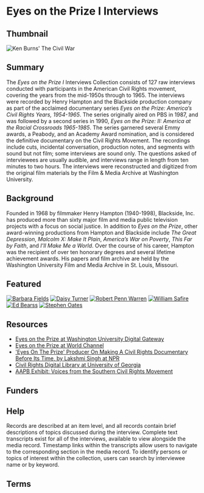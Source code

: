 # Eyes on the Prize I Interviews

## Thumbnail

![Ken Burns' The Civil War](https://s3.amazonaws.com/americanarchive.org/special-collections/CivilWarKenBurns.jpg "Ken Burns' The Civil War")

## Summary

The <em>Eyes on the Prize I</em> Interviews Collection consists of 127 raw interviews conducted with participants in the American Civil Rights movement, covering the years from the mid-1950s through to 1965. The interviews were recorded by Henry Hampton and the Blackside production company as part of the acclaimed documentary series <em>Eyes on the Prize: America’s Civil Rights Years, 1954-1965</em>. The series originally aired on PBS in 1987, and was followed by a second series in 1990, <em>Eyes on the Prize: II: America at the Racial Crossroads 1965-1985</em>. The series garnered several Emmy awards, a Peabody, and an Academy Award nomination, and is considered the definitive documentary on the Civil Rights Movement. The recordings include cuts, incidental conversation, production notes, and segments with sound but not film; some interviews are sound only. The questions asked of interviewees are usually audible, and interviews range in length from ten minutes to two hours. The interviews were reconstructed and digitized from the original film materials by the Film & Media Archive at Washington University.

## Background

Founded in 1968 by filmmaker Henry Hampton (1940-1998), Blackside, Inc. has produced more than sixty major film and media public television projects with a focus on social justice. In addition to <em>Eyes on the Prize</em>, other award-winning productions from Hampton and Blackside include <em>The Great Depression</em>, <em>Malcolm X: Make It Plain</em>, <em>America’s War on Poverty</em>, <em>This Far by Faith</em>, and <em>I’ll Make Me a World</em>. Over the course of his career, Hampton was the recipient of over ten honorary degrees and several lifetime achievement awards. His papers and film archive are held by the Washington University Film and Media Archive in St. Louis, Missouri.

## Featured

[![Barbara Fields](https://s3.amazonaws.com/americanarchive.org/special-collections/cpb-aacip_509-2r3nv99t98.jpg)](/catalog/cpb-aacip_509-2r3nv99t98)
[![Daisy Turner](https://s3.amazonaws.com/americanarchive.org/special-collections/cpb-aacip_509-6h4cn6zm21.jpg)](/catalog/cpb-aacip_509-6h4cn6zm21)
[![Robert Penn Warren](https://s3.amazonaws.com/americanarchive.org/special-collections/cpb-aacip_509-f18sb3xm7h.jpg)](/catalog/pb-aacip_509-f18sb3xm7h)
[![William Safire](https://s3.amazonaws.com/americanarchive.org/special-collections/cpb-aacip_509-js9h41kc8n.jpg)](/catalog/cpb-aacip_509-js9h41kc8n)
[![Ed Bearss](https://s3.amazonaws.com/americanarchive.org/special-collections/cpb-aacip_509-pk06w9749m.jpg)](/catalog/cpb-aacip_509-pk06w9749m)
[![Stephen Oates](https://s3.amazonaws.com/americanarchive.org/special-collections/cpb-aacip_509-t727941r7b.jpg)](/catalog/cpb-aacip_509-t727941r7b)


## Resources

- [Eyes on the Prize at Washington University Digital Gateway](http://digital.wustl.edu/eyesontheprize/)
- [Eyes on the Prize at World Channel](http://worldchannel.org/programs/eyes-on-the-prize/)
- ['Eyes On The Prize' Producer On Making A Civil Rights Documentary Before Its Time, by Lakshmi Singh at NPR](http://www.npr.org/2017/03/12/519925253/eyes-on-the-prize-producer-on-making-a-civil-rights-documentary-before-its-time)
- [Civil Rights Digital Library at University of Georgia](http://crdl.usg.edu/?Welcome)
- [AAPB Exhibit: Voices from the Southern Civil Rights Movement](http://americanarchive.org/exhibits/civil-rights)

## Funders

## Help

Records are described at an item level, and all records contain brief descriptions of topics discussed during the interview. Complete text transcripts exist for all of the interviews, available to view alongside the media record. Timestamp links within the transcripts allow users to navigate to the corresponding section in the media record. To identify persons or topics of interest within the collection, users can search by interviewee name or by keyword.

## Terms
